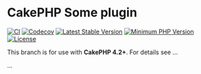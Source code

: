 # CakePHP Some plugin

[![CI](https://github.com/dereuromark/cakephp-some/workflows/CI/badge.svg?branch=master)](https://github.com/dereuromark/cakephp-some/actions?query=workflow%3ACI+branch%3Amaster)
[![Codecov](https://img.shields.io/codecov/c/github/dereuromark/cakephp-some/master.svg)](https://codecov.io/gh/dereuromark/cakephp-some)
[![Latest Stable Version](https://poser.pugx.org/dereuromark/cakephp-some/v/stable.svg)](https://packagist.org/packages/dereuromark/cakephp-some)
[![Minimum PHP Version](http://img.shields.io/badge/php-%3E%3D%207.4-8892BF.svg)](https://php.net/)
[![License](https://poser.pugx.org/dereuromark/cakephp-some/license.svg)](https://packagist.org/packages/dereuromark/cakephp-some)

This branch is for use with **CakePHP 4.2+**. For details see ...

...
